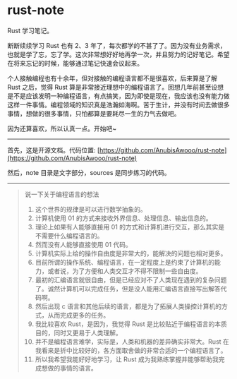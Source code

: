# rust-note

Rust 学习笔记。

断断续续学习 Rust 也有 2、3 年了，每次都学的不甚了了。因为没有业务需求，也就是学了忘，忘了学。这次非常想好好地再学一次，并且努力的记好笔记。希望在将来忘记的时候，能够通过笔记快速会议起来。

个人接触编程也有十余年，但对接触的编程语言都不是很喜欢，后来算是了解 Rust 之后，觉得 Rust 算是非常接近理想中的编程语言了。回想几年前甚至设想是不是应该发明一种编程语言，有点搞笑，因为即使是现在，我应该也没有能力做这样一件事情。编程领域的知识真是浩瀚如海啊。苦于生计，并没有时间去做很多事情，想做的很多事情，只怕都算是要耗尽一生的力气去做吧。

因为还算喜欢，所以认真一点。开始吧~

---

首先，这是开源文档。代码位置: [https://github.com/AnubisAwooo/rust-note](https://github.com/AnubisAwooo/rust-note)

然后，note 目录是文字部分，sources 是同步练习的代码。

---

> 说一下关于编程语言的想法
>
> 1. 这个世界的规律是可以进行数学抽象的。
> 2. 计算机使用 01 的方式来接收外界信息、处理信息、输出信息的。
> 3. 理论上如果有人能够直接用 01 的方式和计算机进行交互，那么其实是不需要什么编程语言的。
> 4. 然而没有人能够直接使用 01 代码。
> 5. 计算机实际上给的操作自由度是非常大的，能解决的问题也相对更多。
> 6. 目前所谓的操作系统、编程语言，在一定程度上是约束了计算机的能力，或者说，为了方便和人类交互才不得不限制一些自由度。
> 7. 最初的汇编语言就很自由，但是已经应对不了人类现在遇到的复杂问题了。诚然计算机可以完成任务，但是没人能用汇编语言直接写出解答代码啊。
> 8. 然后出现 c 语言和其他后续的语言，都是为了拓展人类操控计算机的方式，从而完成更多的任务。
> 9. 我比较喜欢 Rust，是因为，我觉得 Rust 是比较贴近于编程语言的本质目的，同时又更易于人类理解。
> 10. 并不是编程语言难学，实际是，人类和机器的差异确实非常大。Rust 在我看来是折中比较好的，各方面取舍做的非常合适的一个编程语言了。
> 11. 所以我希望我能好好地学习，让 Rust 成为我熟练掌握并能够帮助我完成想做的事情的语言。

